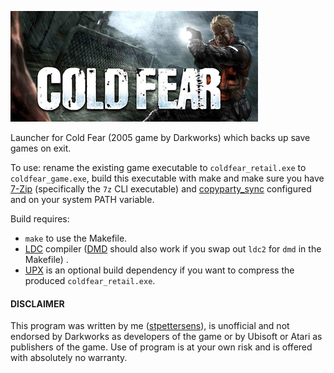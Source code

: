 ![alt coldfear logo](coldfear.jpg)

Launcher for Cold Fear (2005 game by Darkworks) which backs up save games on exit.

To use: rename the existing game executable to `coldfear_retail.exe` to `coldfear_game.exe`, build this executable with make and make sure you have [7-Zip](https://www.7-zip.org) (specifically the `7z` CLI executable) and [copyparty_sync](https://github.com/stpettersens/copyparty_sync) configured and on your system PATH variable.

Build requires:

* `make` to use the Makefile.
* [LDC](https://github.com/ldc-developers/ldc) compiler ([DMD](https://github.com/dlang/dmd) should also work if you swap out `ldc2` for `dmd` in the Makefile) .
* [UPX](https://github.com/upx/upx) is an optional build dependency if you want to compress the produced `coldfear_retail.exe`.

#### DISCLAIMER

This program was written by me ([stpettersens](https://github.com/stpettersens)), is unofficial and not endorsed by Darkworks as developers of the game or by Ubisoft or Atari as publishers of the game. Use of program is at your own risk and is offered with absolutely no warranty.
